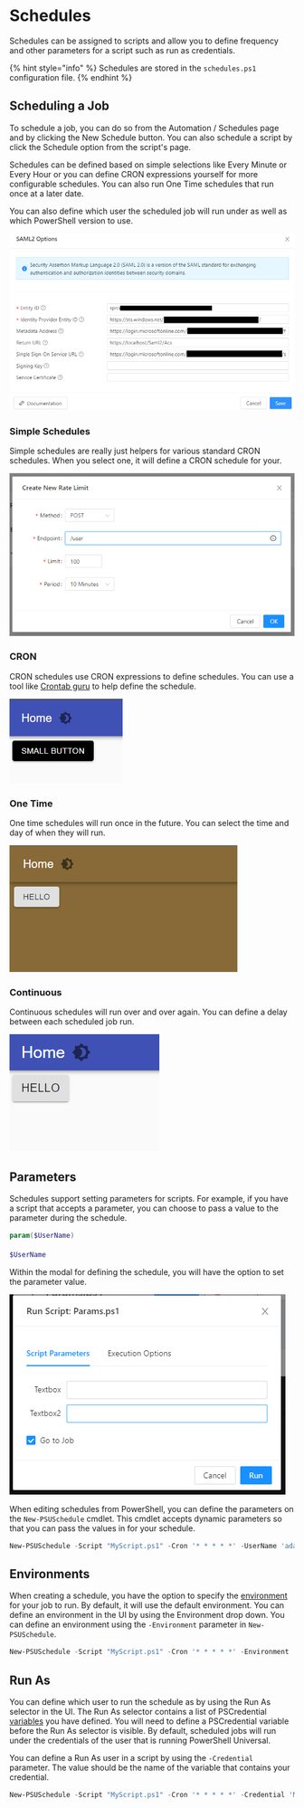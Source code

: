 # Schedules

Schedules can be assigned to scripts and allow you to define frequency and other parameters for a script such as run as credentials. 

{% hint style="info" %}
Schedules are stored in the `schedules.ps1` configuration file.
{% endhint %}

## Scheduling a Job 

To schedule a job, you can do so from the Automation / Schedules page and by clicking the New Schedule button. You can also schedule a script by click the Schedule option from the script's page. 

Schedules can be defined based on simple selections like Every Minute or Every Hour or you can define CRON expressions yourself for more configurable schedules. You can also run One Time schedules that run once at a later date. 

You can also define which user the scheduled job will run under as well as which PowerShell version to use. 

![](../.gitbook/assets/image%20%283%29.png)

### Simple Schedules

Simple schedules are really just helpers for various standard CRON schedules. When you select one, it will define a CRON schedule for your.

![](../.gitbook/assets/image%20%28143%29.png)

### CRON

CRON schedules use CRON expressions to define schedules. You can use a tool like [Crontab guru](https://crontab.guru/) to help define the schedule. 

![](../.gitbook/assets/image%20%28142%29.png)

### One Time

One time schedules will run once in the future. You can select the time and day of when they will run. 

![](../.gitbook/assets/image%20%28140%29.png)

### Continuous

Continuous schedules will run over and over again. You can define a delay between each scheduled job run. 

![](../.gitbook/assets/image%20%28141%29.png)

## Parameters

Schedules support setting parameters for scripts. For example, if you have a script that accepts a parameter, you can choose to pass a value to the parameter during the schedule. 

```PowerShell
param($UserName)

$UserName
```

Within the modal for defining the schedule, you will have the option to set the parameter value.

![](../.gitbook/assets/image%20%28180%29.png)

When editing schedules from PowerShell, you can define the parameters on the `New-PSUSchedule` cmdlet. This cmdlet accepts dynamic parameters so that you can pass the values in for your schedule. 

```PowerShell
New-PSUSchedule -Script "MyScript.ps1" -Cron '* * * * *' -UserName 'adam'
```

## Environments

When creating a schedule, you have the option to specify the [environment ](../config/environments.md)for your job to run. By default, it will use the default environment. You can define an environment in the UI by using the Environment drop down. You can define an environment using the `-Environment` parameter in `New-PSUSchedule`.

```PowerShell
New-PSUSchedule -Script "MyScript.ps1" -Cron '* * * * *' -Environment '7.1'
```

## Run As

You can define which user to run the schedule as by using the Run As selector in the UI. The Run As selector contains a list of PSCredential [variables](variables.md) you have defined. You will need to define a PSCredential variable before the Run As selector is visible. By default, scheduled jobs will run under the credentials of the user that is running PowerShell Universal. 

You can define a Run As user in a script by using the `-Credential` parameter. The value should be the name of the variable that contains your credential. 

```PowerShell
New-PSUSchedule -Script "MyScript.ps1" -Cron '* * * * *' -Credential 'MyUser'
```

